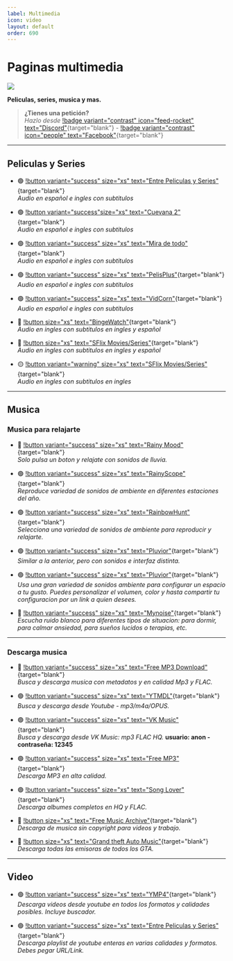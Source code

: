 ```yaml
---
label: Multimedia
icon: video
layout: default
order: 690
---
```


# Paginas multimedia

![](https://i.postimg.cc/JhNh9M1C/Header-Multimedia.png)

**Peliculas, series, musica y mas.**

> **¿Tienes una petición?**       
> *Hazlo desde* [!badge variant="contrast" icon="feed-rocket" text="Discord"](https://discord.gg/hVKeY3uEru){target="blank"} - [!badge variant="contrast" icon="people" text="Facebook"](https://www.facebook.com/dex.noir.room){target="blank"}

---

## Peliculas y Series

- 🟢 [!button variant="success" size="xs" text="Entre Peliculas y Series"](https://entrepeliculasyseries.nz/){target="blank"}   
*Audio en español e ingles con subtitulos*

- 🟢 [!button variant="success"size="xs" text="Cuevana 2"](https://www.cuevana2.info/){target="blank"}   
*Audio en español e ingles con subtitulos*

- 🟢 [!button variant="success" size="xs" text="Mira de todo"](https://miradetodo.de/){target="blank"}  
*Audio en español e ingles con subtitulos*

- 🟢 [!button variant="success" size="xs" text="PelisPlus"](https://www2.pelisplus.cx/){target="blank"}   
*Audio en español e ingles con subtitulos*

- 🟢 [!button variant="success" size="xs" text="VidCorn"](https://ww1.vidcorn.to/series/){target="blank"}   
*Audio en español e ingles con subtitulos*

- 🔵 [!button size="xs" text="BingeWatch"](https://bingewatch.to/home){target="blank"}    
*Audio en ingles con subtitulos en ingles y español*
   
- 🔵 [!button size="xs" text="SFlix Movies/Series"](https://sflix.to/home){target="blank"}    
*Audio en ingles con subtitulos en ingles y español*

- 🟡 [!button variant="warning" size="xs" text="SFlix Movies/Series"](https://yesmovies.ag/){target="blank"}    
*Audio en ingles con subtitulos en ingles*
  
---

## Musica 

### Musica para relajarte
- 🌟 [!button variant="success" size="xs" text="Rainy Mood"](https://www.rainymood.com/){target="blank"}     
*Solo pulsa un boton y relajate con sonidos de lluvia.*

- 🟢 [!button variant="success" size="xs" text="RainyScope"](https://rainyscope.com/){target="blank"}      
*Reproduce variedad de sonidos de ambiente en diferentes estaciones del año.* 

- 🟢 [!button variant="success" size="xs" text="RainbowHunt"](https://rainbowhunt.com/){target="blank"}      
*Selecciona una variedad de sonidos de ambiente para reproducir y relajarte.*   

- 🟢 [!button variant="success" size="xs" text="Pluvior"](https://pluvior.com/){target="blank"}      
*Similar a la anterior, pero con sonidos e interfaz distinta.*   
  
- 🟢 [!button variant="success" size="xs" text="Pluvior"](https://noises.online/){target="blank"}      
*Usa una gran variedad de sonidos ambiente para configurar un espacio a tu gusto. Puedes personalizar el volumen, color y hasta compartir tu configuracion por un link a quien desees.* 

- 🌟 [!button variant="success" size="xs" text="Mynoise"](https://mynoise.net/){target="blank"}     
*Escucha ruido blanco para diferentes tipos de situacion: para dormir, para calmar ansiedad, para sueños lucidos o terapias, etc.*

---

### Descarga musica

- 🌟 [!button variant="success" size="xs" text="Free MP3 Download"](https://free-mp3-download.net/){target="blank"}     
*Busca y descarga musica con metadatos y en calidad Mp3 y FLAC.*

- 🟢 [!button variant="success" size="xs" text="YTMDL"](https://ytmdl.deepjyoti30.dev/){target="blank"}      
*Busca y descarga desde Youtube - mp3/m4a/OPUS.*   

- 🟢 [!button variant="success" size="xs" text="VK Music"](https://denr01.com/vkm/){target="blank"}      
*Busca y descarga desde VK Music: mp3 FLAC HQ.* **usuario: anon - contraseña: 12345**    

- 🟢 [!button variant="success" size="xs" text="Free MP3"](https://freemp3cloud.com/){target="blank"}     
*Descarga MP3 en alta calidad.*

- 🟢 [!button variant="success" size="xs" text="Song Lover"](https://songslover.vip/){target="blank"}      
*Descarga albumes completos en HQ y FLAC.*

- 🔵 [!button size="xs" text="Free Music Archive"](https://freemusicarchive.org/){target="blank"}       
*Descarga de musica sin copyright para videos y trabajo.*

- 🔵 [!button size="xs" text="Grand theft Auto Music"](https://two66.com/mirrors/?dir=GTA-Radio-Stations){target="blank"}      
*Descarga todas las emisoras de todos los GTA.*

---

## Video

- 🟢 [!button variant="success" size="xs" text="YMP4"](https://ymp4.cc/){target="blank"}     
*Descarga videos desde youtube en todos los formatos y calidades posibles. Incluye buscador.*    

- 🟢 [!button variant="success" size="xs" text="Entre Peliculas y Series"](https://en.loader.to/4/){target="blank"}       
*Descarga playlist de youtube enteras en varias calidades y formatos. Debes pegar URL/Link.*

